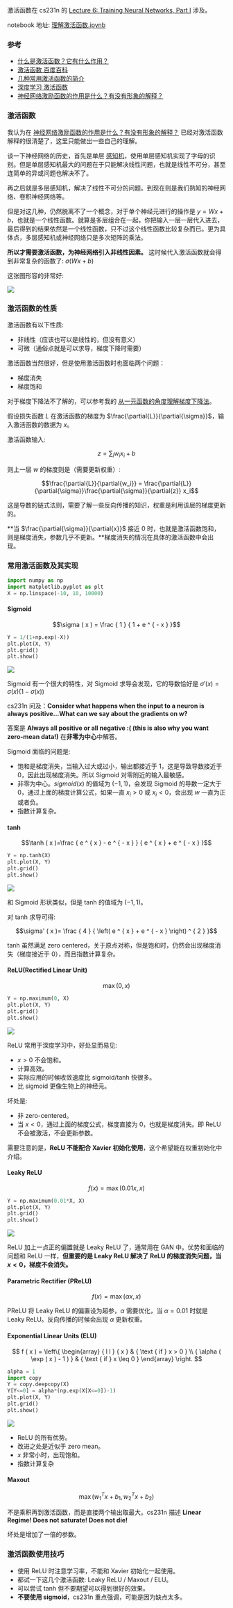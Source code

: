 
激活函数在 cs231n 的  [Lecture 6: Training Neural Networks, Part I](http://cs231n.stanford.edu/syllabus.html) 涉及。

notebook 地址: [理解激活函数.ipynb](https://nbviewer.jupyter.org/github/Hzzone/hzzone.github.io/blob/source/implementation/理解激活函数.ipynb)
### 参考

* [什么是激活函数？它有什么作用？](https://blog.csdn.net/zouzhen_id/article/details/79701002)
* [激活函数 百度百科](https://baike.baidu.com/item/激活函数/2520792?fr=aladdin)
* [几种常用激活函数的简介](https://blog.csdn.net/kangyi411/article/details/78969642)
* [深度学习 激活函数](https://www.cnblogs.com/home123/p/7484558.html)
* [神经网络激励函数的作用是什么？有没有形象的解释？](https://www.zhihu.com/question/22334626)

### 激活函数

我认为在 [神经网络激励函数的作用是什么？有没有形象的解释？](https://www.zhihu.com/question/22334626) 已经对激活函数解释的很清楚了，这里只能做出一些自己的理解。

谈一下神经网络的历史，首先是单层 [感知机](https://zh.wikipedia.org/wiki/感知器)，使用单层感知机实现了字母的识别。但是单层感知机最大的问题在于只能解决线性问题，也就是线性不可分，甚至连简单的异或问题也解决不了。

再之后就是多层感知机，解决了线性不可分的问题。到现在则是我们熟知的神经网络、卷积神经网络等。

但是对这几种，仍然脱离不了一个概念，对于单个神经元进行的操作是 $y=Wx+b$，也就是一个线性函数。就算是多层组合在一起，你把输入一层一层代入进去，最后得到的结果依然是一个线性函数，只不过这个线性函数比较复杂而已。更为具体点，多层感知机或神经网络只是多次矩阵的乘法。

**所以才需要激活函数，为神经网络引入非线性因素。** 这时候代入激活函数就会得到非常复杂的函数了: $\sigma(Wx+b)$

这张图形容的非常好:

![](https://tuchuang-1252747889.cosgz.myqcloud.com/2018-11-24-3e4d3aabb90f51f467437a17861d3bf7_hd.png)

### 激活函数的性质

激活函数有以下性质:

* 非线性（应该也可以是线性的，但没有意义）
* 可微（通俗点就是可以求导，梯度下降时需要）

激活函数当然很好，但是使用激活函数时也面临两个问题：
* 梯度消失
* 梯度饱和

对于梯度下降法不了解的，可以参考我的 [从一元函数的角度理解梯度下降法](https://hzzone.io/3.%20cs231n/从一元函数的角度理解梯度下降法.html)。

假设损失函数 $L$ 在激活函数的梯度为 $\frac{\partial{L}}{\partial{\sigma}}$，输入激活函数的数据为 $x$。

激活函数输入:

$$z=\sum_{i}w_i x_i+b$$

则上一层 $w$ 的梯度则是（需要更新权重）:

$$\frac{\partial{L}}{\partial{w_i}} = \frac{\partial{L}}{\partial{\sigma}}\frac{\partial{\sigma}}{\partial{z}} x_i$$

这是导数的链式法则，需要了解一些反向传播的知识，权重是利用该层的梯度更新的。

**当 $\frac{\partial{\sigma}}{\partial{x}}$ 接近 0 时，也就是激活函数饱和，则是梯度消失，参数几乎不更新。**梯度消失的情况在具体的激活函数中会出现。

### 常用激活函数及其实现


```python
import numpy as np
import matplotlib.pyplot as plt
X = np.linspace(-10, 10, 10000)
```

#### Sigmoid

$$\sigma ( x ) = \frac { 1 } { 1 + e ^ { - x } }$$


```python
Y = 1/(1+np.exp(-X))
plt.plot(X, Y)
plt.grid()
plt.show()
```


![](https://tuchuang-1252747889.cosgz.myqcloud.com/2018-11-24-output_23_0.png)


Sigmoid 有一个很大的特性，对 Sigmoid 求导会发现，它的导数恰好是 $\sigma'(x)=\sigma(x)(1-\sigma(x))$

cs231n 问及：**Consider what happens when the input to a neuron is always positive...What can we say about the gradients on w?**

答案是 **Always all positive or all negative :( (this is also why you want zero-mean data!)** 在**非零为中心**中解答。

Sigmoid 面临的问题是:

* 饱和是梯度消失，当输入过大或过小，输出都接近于 1，这是导致导数接近于 0，因此出现梯度消失。所以 Sigmoid 对零附近的输入最敏感。
* 非零为中心。$sigmoid(x)$ 的值域为 $(-1, 1)$，会发现 Sigmoid 的导数一定大于 0，通过上面的梯度计算公式，如果一直 $x_i>0$ 或 $x_i<0$，会出现 $w$ 一直为正或者负。
* 指数计算复杂。

#### tanh

$$\tanh ( x )=\frac { e ^ { x } - e ^ { - x } } { e ^ { x } + e ^ { - x } }$$


```python
Y = np.tanh(X)
plt.plot(X, Y)
plt.grid()
plt.show()
```


![](https://tuchuang-1252747889.cosgz.myqcloud.com/2018-11-24-output_31_0.png)


和 Sigmoid 形状类似，但是 tanh 的值域为 $(-1,1)$。

对 tanh 求导可得:

$$\sigma' ( x )= \frac { 4 } { \left( e ^ { x } + e ^ { - x } \right) ^ { 2 } }$$

tanh 虽然满足 zero centered，关于原点对称，但是饱和时，仍然会出现梯度消失（梯度接近于 0），而且指数计算复杂。

#### ReLU(Rectified Linear Unit)

$$\max ( 0 , x )$$


```python
Y = np.maximum(0, X)
plt.plot(X, Y)
plt.grid()
plt.show()
```


![](https://tuchuang-1252747889.cosgz.myqcloud.com/2018-11-24-output_38_0.png)


ReLU 常用于深度学习中，好处显而易见:

* $x>0$ 不会饱和。
* 计算高效。
* 实际应用的时候收敛速度比 sigmoid/tanh 快很多。
* 比 sigmoid 更像生物上的神经元。

坏处是:

* 非 zero-centered。
* 当 $x<0$，通过上面的梯度公式，梯度直接为 0，也就是梯度消失。即 ReLU 不会被激活，不会更新参数。

需要注意的是，**ReLU 不能配合 Xavier 初始化使用**，这个希望能在权重初始化中介绍。

#### Leaky ReLU

$$
f ( x ) = \max ( 0.01 x , x )
$$


```python
Y = np.maximum(0.01*X, X)
plt.plot(X, Y)
plt.grid()
plt.show()
```


![](https://tuchuang-1252747889.cosgz.myqcloud.com/2018-11-24-output_46_0.png)


ReLU 加上一点正的偏置就是 Leaky ReLU 了，通常用在 GAN 中。优势和面临的问题和 ReLU 一样，**但重要的是 Leaky ReLU 解决了 ReLU 的梯度消失问题，当 $x<0$，梯度不会消失。**

#### Parametric Rectifier (PReLU)

$$
f ( x ) = \max ( \alpha x , x )
$$

PReLU 将 Leaky ReLU 的偏置设为超参，$\alpha$ 需要优化，当 $\alpha=0.01$ 时就是 Leaky ReLU。反向传播的时候会出现 $\alpha$ 更新权重。

#### Exponential Linear Units (ELU)

$$
f ( x ) = \left\{ \begin{array} { l l } { x } & { \text { if } x > 0 } \\ { \alpha ( \exp ( x ) - 1 ) } & { \text { if } x \leq 0 } \end{array} \right.
$$


```python
alpha = 1
import copy
Y = copy.deepcopy(X)
Y[Y<=0] = alpha*(np.exp(X[X<=0])-1)
plt.plot(X, Y)
plt.grid()
plt.show()
```


![](https://tuchuang-1252747889.cosgz.myqcloud.com/2018-11-24-output_53_0.png)


* ReLU 的所有优势。
* 改进之处是近似于 zero mean。
* $x$ 非常小时，出现饱和。
* 指数计算复杂

#### Maxout

$$
\max \left( w _ { 1 } ^ { T } x + b _ { 1 } , w _ { 2 } ^ { T } x + b _ { 2 } \right)
$$

不是乘积再到激活函数，而是直接两个输出取最大。cs231n 描述 **Linear Regime! Does not saturate! Does not die!**

坏处是增加了一倍的参数。

### 激活函数使用技巧

* 使用 ReLU 时注意学习率，不能和 Xavier 初始化一起使用。
* 都试一下这几个激活函数: Leaky ReLU / Maxout / ELU。
* 可以尝试 tanh 但不要期望可以得到很好的效果。
* **不要使用 sigmoid**，cs231n 重点强调，可能是因为缺点太多。
